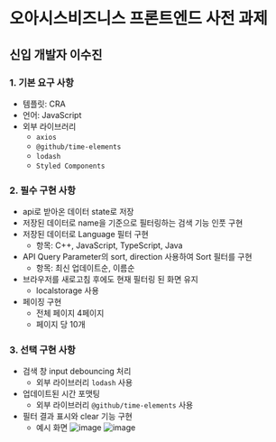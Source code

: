 # 오아시스비즈니스 프론트엔드 사전 과제

## 신입 개발자 이수진

### 1. 기본 요구 사항

- 템플릿: CRA
- 언어: JavaScript
- 외부 라이브러리
  - `axios`
  - `@github/time-elements`
  - `lodash`
  - `Styled Components`

### 2. 필수 구현 사항

- api로 받아온 데이터 state로 저장
- 저장된 데이터로 name을 기준으로 필터링하는 검색 기능 인풋 구현
- 저장된 데이터로 Language 필터 구현
  - 항목: C++, JavaScript, TypeScript, Java
- API Query Parameter의 sort, direction 사용하여 Sort 필터를 구현
  - 항목: 최신 업데이트순, 이름순
- 브라우저를 새로고침 후에도 현재 필터링 된 화면 유지
  - localstorage 사용
- 페이징 구현
  - 전체 페이지 4페이지
  - 페이지 당 10개

### 3. 선택 구현 사항

- 검색 창 input debouncing 처리
  - 외부 라이브러리 `lodash` 사용
- 업데이트된 시간 포맷팅
  - 외부 라이브러리 `@github/time-elements` 사용
- 필터 결과 표시와 clear 기능 구현
  - 예시 화면
    ![image](https://user-images.githubusercontent.com/68172999/183271212-f6c2eb4b-6590-4ed2-99ce-8c756ce213e9.png)
    ![image](https://user-images.githubusercontent.com/68172999/183271222-77f63fb1-6551-4108-b0c1-a733f84ed2e2.png)
